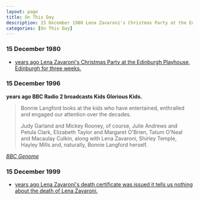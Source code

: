 ```yaml
---
layout: page
title: On This Day
description: 15 December 1980 Lena Zavaroni's Christmas Party at the Edinburgh Playhouse, Edinburgh for three weeks. 15 December 1996 BBC Radio 2 broadcast Kids Glorious Kids. 15 December 1999 Lena Zavaroni's death certificate was issued.
categories: [On This Day]
---
```


### 15 December 1980
* [<span id="age1"></span> years ago Lena Zavaroni's Christmas Party at the Edinburgh Playhouse, Edinburgh for three weeks.]()

### 15 December 1996
**<span id="age2"></span> years ago BBC Radio 2 broadcasts Kids Glorious Kids.**
> Bonnie Langford looks at the kids who have entertained, enthralled and engaged our attention over the decades.
>
> Judy Garland and Mickey Rooney, of course, Julie Andrews and Petula Clark, Elizabeth Taylor and Margaret O'Brien, Tatum O'Neal and Macaulay Culkin, along with Lena Zavaroni, Shirley Temple, Hayley Mills and, naturally, Bonnie Langford herself.

<cite>[BBC Genome](http://genome.ch.bbc.co.uk/10d05da30b0f43929f923b00def93f3b)</cite>

### 15 December 1999
* [<span id="age3"></span> years ago Lena Zavaroni's death certificate was issued it tells us nothing about the death of Lena Zavaroni.](/public%20records/1999/12/15/death-certificates.html)

<!-- Script for calculating number of years ago -->
<script>
var dob = '19801215';
var year = Number(dob.substr(0, 4));
var month = Number(dob.substr(4, 2)) - 1;
var day = Number(dob.substr(6, 2));
var today = new Date();
var age1 = today.getFullYear() - year;
if (today.getMonth() < month || (today.getMonth() == month && today.getDate() < day)) {
age1--;
}
document.getElementById("age1").innerHTML=age1;

var dob = '19961215';
var year = Number(dob.substr(0, 4));
var month = Number(dob.substr(4, 2)) - 1;
var day = Number(dob.substr(6, 2));
var today = new Date();
var age2 = today.getFullYear() - year;
if (today.getMonth() < month || (today.getMonth() == month && today.getDate() < day)) {
age2--;
}
document.getElementById("age2").innerHTML=age2;

var dob = '19991215';
var year = Number(dob.substr(0, 4));
var month = Number(dob.substr(4, 2)) - 1;
var day = Number(dob.substr(6, 2));
var today = new Date();
var age3 = today.getFullYear() - year;
if (today.getMonth() < month || (today.getMonth() == month && today.getDate() < day)) {
age3--;
}
document.getElementById("age3").innerHTML=age3;
</script>

